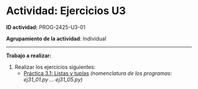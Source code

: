 # Actividad: **Ejercicios U3**

**ID actividad:** PROG-2425-U3-01

**Agrupamiento de la actividad**: Individual

---

**Trabajo a realizar:**

1. Realizar los ejercicios siguientes:
   - [Práctica 3.1: Listas y tuplas](https://revilofe.github.io/section1/u03/practica/PROG-U3.-Practica001/#p31-ejercicios) *(nomenclatura de los programas: ej31_01.py ... ej31_05.py)*